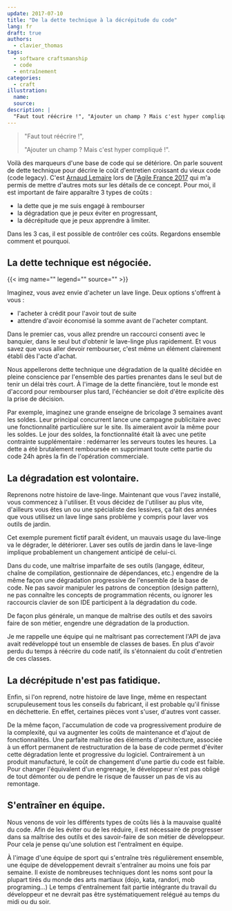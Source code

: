 ```yaml
---
update: 2017-07-10
title: "De la dette technique à la décrépitude du code"
lang: fr
draft: true
authors:
  - clavier_thomas
tags:
  - software craftsmanship
  - code
  - entraînement
categories:
  - craft
illustration:
  name:
  source:
description: |
  "Faut tout réécrire !", "Ajouter un champ ? Mais c'est hyper compliqué !". Voilà des expressions, marqueurs d'une base de code qui se détériore. Et si c'était normal ? Étude et détails du problème et de certaines solutions.
---
```


> "Faut tout réécrire !",
>
> "Ajouter un champ ? Mais c'est hyper compliqué !".

Voilà des marqueurs d'une base de code qui se détériore.
On parle souvent de dette technique pour décrire le coût d'entretien croissant du vieux code (code legacy). C'est [Arnaud Lemaire](https://www.linkedin.com/in/lilobase/) lors de [l'Agile France 2017](http://2017.conf.agile-france.org/) qui m'a permis de mettre d'autres mots sur les détails de ce concept. Pour moi, il est important de faire apparaître 3 types de coûts :

- la dette que je me suis engagé à rembourser
- la dégradation que je peux éviter en progressant,
- la décrépitude que je peux apprendre à limiter.

Dans les 3 cas, il est possible de contrôler ces coûts. Regardons ensemble comment et pourquoi.

## La dette technique est négociée.

{{< img name="" legend="" source="" >}}

Imaginez, vous avez envie d'acheter un lave linge. Deux options s'offrent à vous :

- l'acheter à crédit pour l'avoir tout de suite
- attendre d'avoir économisé la somme avant de l'acheter comptant.

Dans le premier cas, vous allez prendre un raccourci consenti avec le banquier, dans le seul but d'obtenir le lave-linge plus rapidement. Et vous savez que vous aller devoir rembourser, c'est même un élément clairement établi dès l'acte d'achat.

Nous appellerons dette technique une dégradation de la qualité décidée en pleine conscience par l'ensemble des parties prenantes dans le seul but de tenir un délai très court. À l'image de la dette financière, tout le monde est d'accord pour rembourser plus tard, l'échéancier se doit d'être explicite dès la prise de décision.

Par exemple, imaginez une grande enseigne de bricolage 3 semaines avant les soldes. Leur principal concurrent lance une campagne publicitaire avec une fonctionnalité particulière sur le site. Ils aimeraient avoir la même pour les soldes. Le jour des soldes, la fonctionnalité était là avec une petite contrainte supplémentaire : redémarrer les serveurs toutes les heures. La dette a été brutalement remboursée en supprimant toute cette partie du code 24h après la fin de l'opération commerciale.

## La dégradation est volontaire.

Reprenons notre histoire de lave-linge. Maintenant que vous l'avez installé, vous commencez à l'utiliser. Et vous décidez de l'utiliser au plus vite, d'ailleurs vous êtes un ou une spécialiste des lessives, ça fait des années que vous utilisez un lave linge sans problème y compris pour laver vos outils de jardin.

Cet exemple purement fictif paraît évident, un mauvais usage du lave-linge va le dégrader, le détériorer.
Laver ses outils de jardin dans le lave-linge implique probablement un changement anticipé de celui-ci.

Dans du code, une maîtrise imparfaite de ses outils (langage, éditeur, chaîne de compilation, gestionnaire de dépendances, etc.) engendre de la même façon une dégradation progressive de l'ensemble de la base de code.
Ne pas savoir manipuler les patrons de conception (design pattern), ne pas connaître les concepts de programmation récents, ou ignorer les raccourcis clavier de son IDE participent à la dégradation du code.

De façon plus générale, un manque de maîtrise des outils et des savoirs faire de son métier, engendre une dégradation de la production.

Je me rappelle une équipe qui ne maîtrisant pas correctement l'API de java avait redéveloppé tout un ensemble de classes de bases. En plus d'avoir perdu du temps à réécrire du code natif, ils s'étonnaient du coût d'entretien de ces classes.

## La décrépitude n'est pas fatidique.

Enfin, si l'on reprend, notre histoire de lave linge, même en respectant scrupuleusement tous les conseils du fabricant, il est probable qu'il finisse en déchetterie. En effet, certaines pièces vont s'user, d'autres vont casser.

De la même façon, l'accumulation de code va progressivement produire de la complexité, qui va augmenter les coûts de maintenance et d'ajout de fonctionnalités.
Une parfaite maîtrise des éléments d'architecture, associée à un effort permanent de restructuration de la base de code permet d'éviter cette dégradation lente et progressive du logiciel. Contrairement à un produit manufacturé, le coût de changement d'une partie du code est faible.
Pour changer l'équivalent d'un engrenage, le développeur n'est pas obligé de tout démonter ou de pendre le risque de fausser un pas de vis au remontage.

## S'entraîner en équipe.

Nous venons de voir les différents types de coûts liés à la mauvaise qualité du code. Afin de les éviter ou de les réduire, il est nécessaire de progresser dans sa maîtrise des outils et des savoir-faire de son métier de développeur. Pour cela je pense qu'une solution est l'entraîment en équipe.

À l'image d'une équipe de sport qui s'entraîne très régulièrement ensemble, une équipe de développement devrait s'entraîner au moins une fois par semaine. Il existe de nombreuses techniques dont les noms sont pour la plupart tirés du monde des arts martiaux (dojo, kata, randori, mob programing...)
Le temps d'entraînement fait partie intégrante du travail du développeur et ne devrait pas être systématiquement relégué au temps du midi ou du soir.
